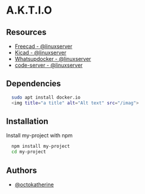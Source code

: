 # A.K.T.I.O

## Resources

- [Freecad - @linuxserver](https://www.github.com/octokatherine)
- [Kicad - @linuxserver](https://www.github.com/octokatherine)
- [Whatsupdocker - @linuxserver](https://www.github.com/octokatherine)
- [code-server - @linuxserver](https://www.github.com/octokatherine)

## Dependencies

```bash
  sudo apt install docker.io
  <img title="a title" alt="Alt text" src="/imag">
```

## Installation

Install my-project with npm

```bash
  npm install my-project
  cd my-project
```

## Authors

- [@octokatherine](https://www.github.com/octokatherine)
